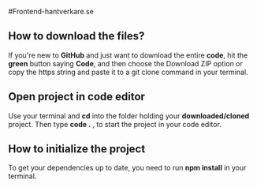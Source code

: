 
 #Frontend-hantverkare.se


 ## How to download the files?
   
       
 If you're new to **GitHub** and just want to download the entire **code**,
 hit the **green** button saying **Code**, 
 and then choose the Download ZIP option or copy the https string and 
 paste it to a git clone command in your terminal.
       
    
 ## Open project in code editor


 Use your terminal and **cd** into the folder holding your **downloaded/cloned** project.
 Then type **code .** , to start the project in your code editor.
 
    

 ## How to initialize the project



 To get your dependencies up to date, you need to run **npm install** in your terminal.


    
